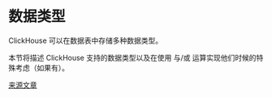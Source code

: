 <a name="data_types"></a>

# 数据类型

ClickHouse 可以在数据表中存储多种数据类型。

本节将描述 ClickHouse 支持的数据类型以及在使用 与/或 运算实现他们时候的特殊考虑（如果有）。

[来源文章](https://clickhouse.yandex/docs/en/data_types/) <!--hide-->
